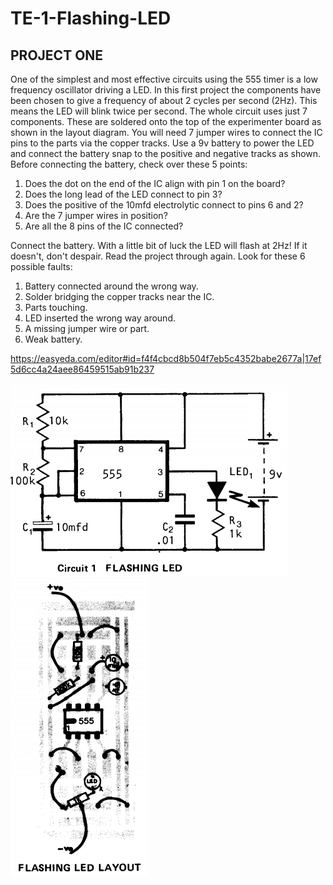 # TE-1-Flashing-LED 

## PROJECT ONE 

One of the simplest and most effective circuits using the 555 timer is a low frequency oscillator driving a LED. In this first project the components have been chosen to give a frequency of about 2 cycles per second (2Hz). This means the LED will blink twice per second. The whole circuit uses just 7 components. These are soldered onto the top of the experimenter board as shown in the layout diagram. You will need 7 jumper wires to connect the IC pins to the parts via the copper tracks. Use a 9v battery to power the LED and connect the battery snap to the positive and negative tracks as shown. Before connecting the battery, check over these 5 points: 

1. Does the dot on the end of the IC align with pin 1 on the board? 
2. Does the long lead of the LED connect to pin 3? 
3. Does the positive of the 10mfd electrolytic connect to pins 6 and 2? 
4. Are the 7 jumper wires in position? 
5. Are all the 8 pins of the IC connected? 

Connect the battery. With a little bit of luck the LED will flash at 2Hz! If it doesn't, don't despair. Read the project through again. Look for these 6 possible faults: 

1. Battery connected around the wrong way. 
2. Solder bridging the copper tracks near the IC. 
3. Parts touching. 
4. LED inserted the wrong way around. 
5. A missing jumper wire or part. 
6. Weak battery. 

https://easyeda.com/editor#id=f4f4cbcd8b504f7eb5c4352babe2677a|17ef5d6cc4a24aee86459515ab91b237

![](https://github.com/SteveJustin1963/TE-1-16-Flashing-LED/blob/master/flashled.png) ![](https://github.com/SteveJustin1963/TE-1-16-Flashing-LED/blob/master/lay.png) 
